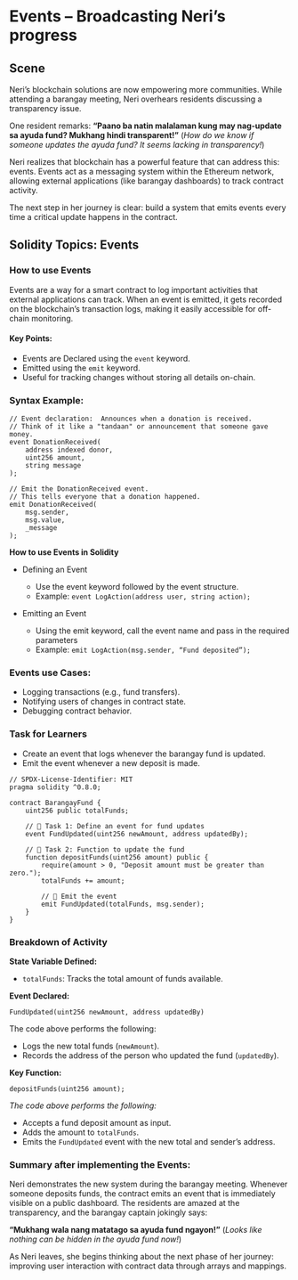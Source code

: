 # Events – Broadcasting Neri’s progress

## Scene

Neri’s blockchain solutions are now empowering more communities. While attending a barangay meeting, Neri overhears residents discussing a transparency issue.

One resident remarks:
**“Paano ba natin malalaman kung may nag-update sa ayuda fund? Mukhang hindi transparent!”** (_How do we know if someone updates the ayuda fund? It seems lacking in transparency!_)

Neri realizes that blockchain has a powerful feature that can address this: events. Events act as a messaging system
within the Ethereum network, allowing external applications (like barangay dashboards) to track contract activity.

The next step in her journey is clear: build a system that emits events every time a critical update happens in the contract.

## Solidity Topics: Events

### How to use Events

Events are a way for a smart contract to log important activities that external applications can track. When an event is emitted, it gets recorded on the blockchain’s transaction logs, making it easily accessible for off-chain monitoring.

#### Key Points:

- Events are Declared using the `event` keyword.
- Emitted using the `emit` keyword.
- Useful for tracking changes without storing all details on-chain.

### Syntax Example:

```solidity
// Event declaration:  Announces when a donation is received.
// Think of it like a "tandaan" or announcement that someone gave money.
event DonationReceived(
    address indexed donor,
    uint256 amount,
    string message
);

// Emit the DonationReceived event.
// This tells everyone that a donation happened.
emit DonationReceived(
    msg.sender,
    msg.value,
    _message
);
```

**How to use Events in Solidity**

- Defining an Event

  - Use the event keyword followed by the event structure.
  - Example: `event LogAction(address user, string action);`

- Emitting an Event
  - Using the emit keyword, call the event name and pass in the required parameters
  - Example: `emit LogAction(msg.sender, “Fund deposited”);`

### Events use Cases:

- Logging transactions (e.g., fund transfers).
- Notifying users of changes in contract state.
- Debugging contract behavior.

### Task for Learners

- Create an event that logs whenever the barangay fund is updated.
- Emit the event whenever a new deposit is made.

```solidity
// SPDX-License-Identifier: MIT
pragma solidity ^0.8.0;

contract BarangayFund {
    uint256 public totalFunds;

    // 🚩 Task 1: Define an event for fund updates
    event FundUpdated(uint256 newAmount, address updatedBy);

    // 🚩 Task 2: Function to update the fund
    function depositFunds(uint256 amount) public {
        require(amount > 0, "Deposit amount must be greater than zero.");
        totalFunds += amount;

        // 🚩 Emit the event
        emit FundUpdated(totalFunds, msg.sender);
    }
}
```

### Breakdown of Activity

**State Variable Defined:**

- `totalFunds`: Tracks the total amount of funds available.

**Event Declared:**

```solidity
FundUpdated(uint256 newAmount, address updatedBy)
```

The code above performs the following:

- Logs the new total funds (`newAmount`).
- Records the address of the person who updated the fund (`updatedBy`).

**Key Function:**

```solidity
depositFunds(uint256 amount);
```

_The code above performs the following:_

- Accepts a fund deposit amount as input.
- Adds the amount to `totalFunds`.
- Emits the `FundUpdated` event with the new total and sender’s address.

### Summary after implementing the Events:

Neri demonstrates the new system during the barangay meeting. Whenever someone deposits funds, the contract emits an event that is immediately visible on a public dashboard. The residents are amazed at the transparency, and the barangay captain jokingly says:

**“Mukhang wala nang matatago sa ayuda fund ngayon!”** (_Looks like nothing can be hidden in the ayuda fund now!_)

As Neri leaves, she begins thinking about the next phase of her journey: improving user interaction with contract data through arrays and mappings.
